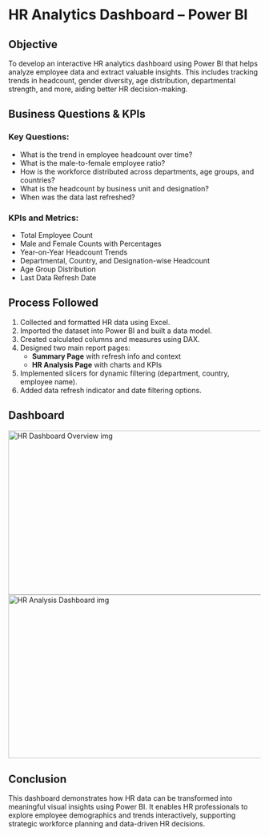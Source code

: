 # HR Analytics Dashboard – Power BI



## Objective
To develop an interactive HR analytics dashboard using Power BI that helps analyze employee data and extract valuable insights. This includes tracking trends in headcount, gender diversity, age distribution, departmental strength, and more, aiding better HR decision-making.


## Business Questions & KPIs

### Key Questions:
- What is the trend in employee headcount over time?
- What is the male-to-female employee ratio?
- How is the workforce distributed across departments, age groups, and countries?
- What is the headcount by business unit and designation?
- When was the data last refreshed?

### KPIs and Metrics:
- Total Employee Count
- Male and Female Counts with Percentages
- Year-on-Year Headcount Trends
- Departmental, Country, and Designation-wise Headcount
- Age Group Distribution
- Last Data Refresh Date


## Process Followed

1. Collected and formatted HR data using Excel.
2. Imported the dataset into Power BI and built a data model.
3. Created calculated columns and measures using DAX.
4. Designed two main report pages:
   - **Summary Page** with refresh info and context
   - **HR Analysis Page** with charts and KPIs
5. Implemented slicers for dynamic filtering (department, country, employee name).
6. Added data refresh indicator and date filtering options.

## Dashboard 

<img width="586" height="328" alt="HR Dashboard Overview img" src="https://github.com/user-attachments/assets/aea8c77d-d770-42a2-81a7-6c2ef616cea1" />
<img width="599" height="327" alt="HR Analysis Dashboard img" src="https://github.com/user-attachments/assets/c6a9d0ec-385e-4a06-b12f-4ec0a1f879c2" />



## Conclusion

This dashboard demonstrates how HR data can be transformed into meaningful visual insights using Power BI. It enables HR professionals to explore employee demographics and trends interactively, supporting strategic workforce planning and data-driven HR decisions.
